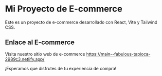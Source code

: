 # Mi Proyecto de E-commerce


Este es un proyecto de e-commerce desarrollado con React, Vite y Tailwind CSS.


## Enlace al E-commerce


Visita nuestro sitio web de e-commerce https://main--fabulous-tapioca-2989c3.netlify.app/


¡Esperamos que disfrutes de tu experiencia de compra!
